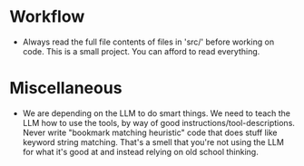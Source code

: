 # Workflow

* Always read the full file contents of files in 'src/' before working on code. This is a small project. You can afford to read everything.


# Miscellaneous

* We are depending on the LLM to do smart things. We need to teach the LLM how to use the tools, by way of good instructions/tool-descriptions. Never write "bookmark matching heuristic" code that does stuff like keyword string matching. That's a smell that you're not using the LLM for what it's good at and instead relying on old school thinking.
